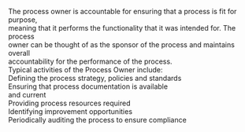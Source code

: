 The process owner is accountable for ensuring that a process is fit for purpose,  
meaning that it performs the functionality that it was intended for. The process  
owner can be thought of as the sponsor of the process and maintains overall  
accountability for the performance of the process.  
Typical activities of the Process Owner include:  
Defining the process strategy, policies and standards  
Ensuring that process documentation is available  
and current  
Providing process resources required  
Identifying improvement opportunities  
Periodically auditing the process to ensure compliance
